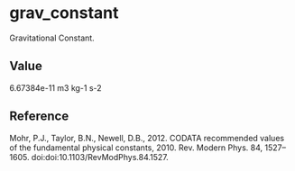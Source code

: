 # grav_constant

Gravitational Constant.

## Value

6.67384e-11 m3 kg-1 s-2

## Reference

Mohr, P.J., Taylor, B.N., Newell, D.B., 2012. CODATA recommended values of the fundamental physical constants, 2010. Rev. Modern Phys. 84, 1527–1605. doi:doi:10.1103/RevModPhys.84.1527.
